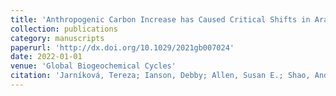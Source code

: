 ```yaml
---
title: 'Anthropogenic Carbon Increase has Caused Critical Shifts in Aragonite Saturation Across a Sensitive Coastal System'
collection: publications
category: manuscripts
paperurl: 'http://dx.doi.org/10.1029/2021gb007024' 
date: 2022-01-01
venue: 'Global Biogeochemical Cycles'
citation: 'Jarníková, Tereza; Ianson, Debby; Allen, Susan E.; Shao, Andrew E.; Olson, Elise M.. "Anthropogenic Carbon Increase has Caused Critical Shifts in Aragonite Saturation Across a Sensitive Coastal System". Global Biogeochemical Cycles, 2022.'
---
```

